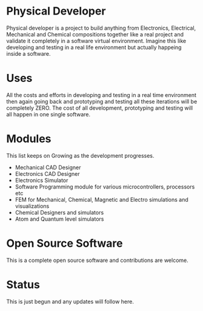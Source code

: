 # Physical Developer
Physical developer is a project to build anything from Electronics, Electrical, Mechanical and Chemical compositions together like a real project and validate it completely in a software virtual environment. 
Imagine this like developing and testing in a real life environment but actually happeing inside a software. 

# Uses
All the costs and efforts in developing and testing in a real time environment then again going back and prototyping and testing all these iterations will be completely ZERO.
The cost of all development, prototyping and testing will all happen in  one single software.

# Modules
This list keeps on Growing as the development progresses.
- Mechanical CAD Designer
- Electronics CAD Designer
- Electronics Simulator
- Software Programming module for various microcontrollers, processors etc
- FEM for Mechanical, Chemical, Magnetic and Electro simulations and visualizations
- Chemical Designers and simulators
- Atom and Quantum level simulators

# Open Source Software
This is a complete open source software and contributions are welcome.

# Status
This is just begun and any updates will follow here.
